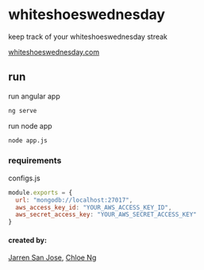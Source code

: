 # whiteshoeswednesday
keep track of your whiteshoeswednesday streak

[whiteshoeswednesday.com](whiteshoeswednesday.com)

## run
run angular app
```bash
ng serve
```

run node app
```bash
node app.js
```

### requirements
 configs.js
```javascript
module.exports = {
  url: "mongodb://localhost:27017",
  aws_access_key_id: "YOUR_AWS_ACCESS_KEY_ID",
  aws_secret_access_key: "YOUR_AWS_SECRET_ACCESS_KEY"
}
```

#### created by:
[Jarren San Jose](jarrensj.com), [Chloe Ng](chloegng.com)

